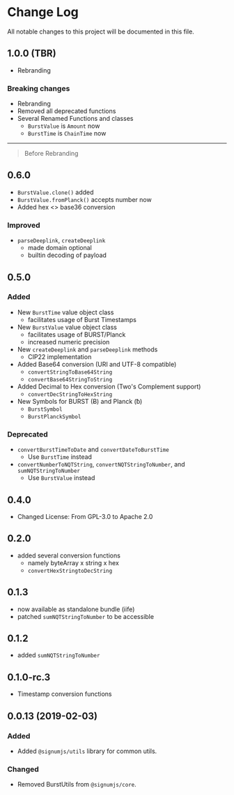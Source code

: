 # Change Log
All notable changes to this project will be documented in this file.

## 1.0.0 (TBR)

- Rebranding

### Breaking changes

- Rebranding
- Removed all deprecated functions
- Several Renamed Functions and classes
  - `BurstValue` is `Amount` now
  - `BurstTime` is `ChainTime` now


----------------------------------------------------
> Before Rebranding

 
## 0.6.0
- `BurstValue.clone()` added
- `BurstValue.fromPlanck()` accepts number now
- Added hex <> base36 conversion

### Improved
- `parseDeeplink`, `createDeeplink`
  - made domain optional
  - builtin decoding of payload

## 0.5.0

### Added 
- New `BurstTime` value object class 
    - facilitates usage of Burst Timestamps
- New `BurstValue` value object class 
    - facilitates usage of BURST/Planck
    - increased numeric precision
- New `createDeeplink` and `parseDeeplink` methods
    - CIP22 implementation
- Added Base64 conversion (URI and UTF-8 compatible)
    - `convertStringToBase64String`
    - `convertBase64StringToString`
- Added Decimal to Hex conversion (Two's Complement support)
    - `convertDecStringToHexString`
- New Symbols for BURST (Ƀ) and Planck (ƀ)
    - `BurstSymbol`
    - `BurstPlanckSymbol`
     
### Deprecated
- `convertBurstTimeToDate` and `convertDateToBurstTime`
    - Use `BurstTime` instead  
- `convertNumberToNQTString`, `convertNQTStringToNumber`, and `sumNQTStringToNumber`
    - Use `BurstValue` instead  


## 0.4.0
- Changed License: From GPL-3.0 to Apache 2.0

## 0.2.0
- added several conversion functions
    - namely byteArray x string x hex
    - `convertHexStringtoDecString`

## 0.1.3
- now available as standalone bundle (iife)
- patched `sumNQTStringToNumber` to be accessible

## 0.1.2
- added `sumNQTStringToNumber`

## 0.1.0-rc.3
- Timestamp conversion functions

## 0.0.13 (2019-02-03)
### Added
- Added `@signumjs/utils` library for common utils.

### Changed
- Removed BurstUtils from `@signumjs/core`.
